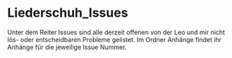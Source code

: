 # Liederschuh_Issues
Unter dem Reiter Issues sind alle derzeit offenen von der Leo und mir nicht lös- oder entscheidbaren Probleme gelistet.
Im Ordner Anhänge findet ihr Anhänge für die jeweilige Issue Nummer.
